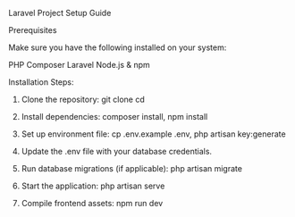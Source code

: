 Laravel Project Setup Guide

Prerequisites

Make sure you have the following installed on your system:

PHP
Composer
Laravel
Node.js & npm



Installation Steps:

1. Clone the repository: 
  git clone <repository-url>
  cd <project-directory>
  
3. Install dependencies:
  composer install,
  npm install
  
4. Set up environment file:
  cp .env.example .env,
  php artisan key:generate
  
5. Update the .env file with your database credentials.

6. Run database migrations (if applicable):
     php artisan migrate
   
8. Start the application:
    php artisan serve

9. Compile frontend assets:
   npm run dev

